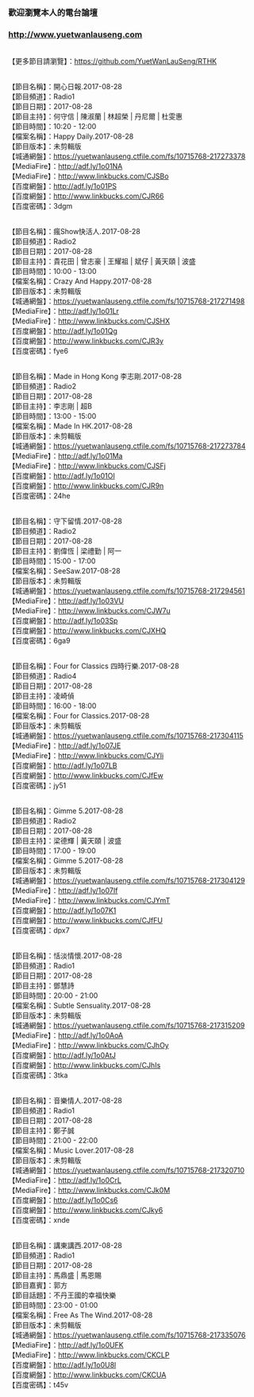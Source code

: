 ### 歡迎瀏覽本人的電台論壇
### http://www.yuetwanlauseng.com

<br>【更多節目請瀏覽】：https://github.com/YuetWanLauSeng/RTHK

<br>【節目名稱】：開心日報.2017-08-28
<br>【節目頻道】：Radio1
<br>【節目日期】：2017-08-28
<br>【節目主持】：何守信 | 陳淑蘭 | 林超榮 | 丹尼爾 | 杜雯惠
<br>【節目時間】：10:20 - 12:00
<br>【檔案名稱】：Happy Daily.2017-08-28
<br>【節目版本】：未剪輯版
<br>【城通網盤】：https://yuetwanlauseng.ctfile.com/fs/10715768-217273378
<br>【MediaFire】：http://adf.ly/1o01NA
<br>【MediaFire】：http://www.linkbucks.com/CJSBo
<br>【百度網盤】：http://adf.ly/1o01PS
<br>【百度網盤】：http://www.linkbucks.com/CJR66
<br>【百度密碼】：3dgm

<br>【節目名稱】：瘋Show快活人.2017-08-28
<br>【節目頻道】：Radio2
<br>【節目日期】：2017-08-28
<br>【節目主持】：貴花田 | 曾志豪 | 王耀祖 | 斌仔 | 黃天頤 | 波盛
<br>【節目時間】：10:00 - 13:00
<br>【檔案名稱】：Crazy And Happy.2017-08-28
<br>【節目版本】：未剪輯版
<br>【城通網盤】：https://yuetwanlauseng.ctfile.com/fs/10715768-217271498
<br>【MediaFire】：http://adf.ly/1o01Lr
<br>【MediaFire】：http://www.linkbucks.com/CJSHX
<br>【百度網盤】：http://adf.ly/1o01Qg
<br>【百度網盤】：http://www.linkbucks.com/CJR3y
<br>【百度密碼】：fye6

<br>【節目名稱】：Made in Hong Kong 李志剛.2017-08-28
<br>【節目頻道】：Radio2
<br>【節目日期】：2017-08-28
<br>【節目主持】：李志剛 | 超B
<br>【節目時間】：13:00 - 15:00
<br>【檔案名稱】：Made In HK.2017-08-28
<br>【節目版本】：未剪輯版
<br>【城通網盤】：https://yuetwanlauseng.ctfile.com/fs/10715768-217273784
<br>【MediaFire】：http://adf.ly/1o01Ma
<br>【MediaFire】：http://www.linkbucks.com/CJSFj
<br>【百度網盤】：http://adf.ly/1o01OI
<br>【百度網盤】：http://www.linkbucks.com/CJR9n
<br>【百度密碼】：24he

<br>【節目名稱】：守下留情.2017-08-28
<br>【節目頻道】：Radio2
<br>【節目日期】：2017-08-28
<br>【節目主持】：劉偉恆 | 梁禮勤 | 阿一
<br>【節目時間】：15:00 - 17:00
<br>【檔案名稱】：SeeSaw.2017-08-28
<br>【節目版本】：未剪輯版
<br>【城通網盤】：https://yuetwanlauseng.ctfile.com/fs/10715768-217294561
<br>【MediaFire】：http://adf.ly/1o03VU
<br>【MediaFire】：http://www.linkbucks.com/CJW7u
<br>【百度網盤】：http://adf.ly/1o03Sp
<br>【百度網盤】：http://www.linkbucks.com/CJXHQ
<br>【百度密碼】：6ga9

<br>【節目名稱】：Four for Classics 四時行樂.2017-08-28
<br>【節目頻道】：Radio4
<br>【節目日期】：2017-08-28
<br>【節目主持】：凌崎偵
<br>【節目時間】：16:00 - 18:00
<br>【檔案名稱】：Four for Classics.2017-08-28
<br>【節目版本】：未剪輯版
<br>【城通網盤】：https://yuetwanlauseng.ctfile.com/fs/10715768-217304115
<br>【MediaFire】：http://adf.ly/1o07JE
<br>【MediaFire】：http://www.linkbucks.com/CJYli
<br>【百度網盤】：http://adf.ly/1o07LB
<br>【百度網盤】：http://www.linkbucks.com/CJfEw
<br>【百度密碼】：jy51

<br>【節目名稱】：Gimme 5.2017-08-28
<br>【節目頻道】：Radio2
<br>【節目日期】：2017-08-28
<br>【節目主持】：梁德輝 | 黃天頤 | 波盛
<br>【節目時間】：17:00 - 19:00
<br>【檔案名稱】：Gimme 5.2017-08-28
<br>【節目版本】：未剪輯版
<br>【城通網盤】：https://yuetwanlauseng.ctfile.com/fs/10715768-217304129
<br>【MediaFire】：http://adf.ly/1o07If
<br>【MediaFire】：http://www.linkbucks.com/CJYmT
<br>【百度網盤】：http://adf.ly/1o07K1
<br>【百度網盤】：http://www.linkbucks.com/CJfFU
<br>【百度密碼】：dpx7

<br>【節目名稱】：恬淡情懷.2017-08-28
<br>【節目頻道】：Radio1
<br>【節目日期】：2017-08-28
<br>【節目主持】：鄧慧詩
<br>【節目時間】：20:00 - 21:00
<br>【檔案名稱】：Subtle Sensuality.2017-08-28
<br>【節目版本】：未剪輯版
<br>【城通網盤】：https://yuetwanlauseng.ctfile.com/fs/10715768-217315209
<br>【MediaFire】：http://adf.ly/1o0AoA
<br>【MediaFire】：http://www.linkbucks.com/CJhOy
<br>【百度網盤】：http://adf.ly/1o0AtJ
<br>【百度網盤】：http://www.linkbucks.com/CJhIs
<br>【百度密碼】：3tka

<br>【節目名稱】：音樂情人.2017-08-28
<br>【節目頻道】：Radio1
<br>【節目日期】：2017-08-28
<br>【節目主持】：鄭子誠
<br>【節目時間】：21:00 - 22:00
<br>【檔案名稱】：Music Lover.2017-08-28
<br>【節目版本】：未剪輯版
<br>【城通網盤】：https://yuetwanlauseng.ctfile.com/fs/10715768-217320710
<br>【MediaFire】：http://adf.ly/1o0CrL
<br>【MediaFire】：http://www.linkbucks.com/CJk0M
<br>【百度網盤】：http://adf.ly/1o0Cs6
<br>【百度網盤】：http://www.linkbucks.com/CJky6
<br>【百度密碼】：xnde

<br>【節目名稱】：講東講西.2017-08-28
<br>【節目頻道】：Radio1
<br>【節目日期】：2017-08-28
<br>【節目主持】：馬鼎盛 | 馬恩賜
<br>【節目嘉賓】：郭方
<br>【節目話題】：不丹王國的幸福快樂
<br>【節目時間】：23:00 - 01:00
<br>【檔案名稱】：Free As The Wind.2017-08-28
<br>【節目版本】：未剪輯版
<br>【城通網盤】：https://yuetwanlauseng.ctfile.com/fs/10715768-217335076
<br>【MediaFire】：http://adf.ly/1o0UFK
<br>【MediaFire】：http://www.linkbucks.com/CKCLP
<br>【百度網盤】：http://adf.ly/1o0U8l
<br>【百度網盤】：http://www.linkbucks.com/CKCUA
<br>【百度密碼】：t45v
